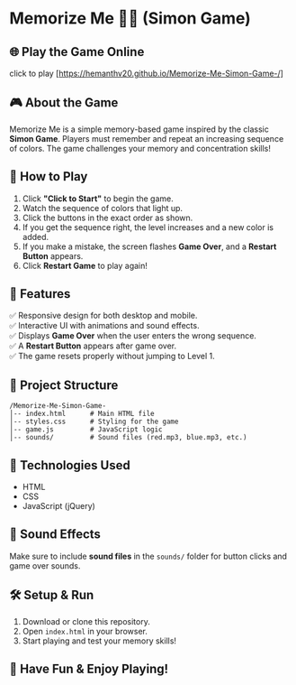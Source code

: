 # Memorize Me 🧠🎶 (Simon Game)

## 🌐 Play the Game Online
click to play [https://hemanthv20.github.io/Memorize-Me-Simon-Game-/]

## 🎮 About the Game
Memorize Me is a simple memory-based game inspired by the classic **Simon Game**. Players must remember and repeat an increasing sequence of colors. The game challenges your memory and concentration skills!

## 🚀 How to Play
1. Click **"Click to Start"** to begin the game.
2. Watch the sequence of colors that light up.
3. Click the buttons in the exact order as shown.
4. If you get the sequence right, the level increases and a new color is added.
5. If you make a mistake, the screen flashes **Game Over**, and a **Restart Button** appears.
6. Click **Restart Game** to play again!

## 📜 Features
✅ Responsive design for both desktop and mobile.  
✅ Interactive UI with animations and sound effects.  
✅ Displays **Game Over** when the user enters the wrong sequence.  
✅ A **Restart Button** appears after game over.  
✅ The game resets properly without jumping to Level 1.  

## 📁 Project Structure
```
/Memorize-Me-Simon-Game-
│-- index.html      # Main HTML file
│-- styles.css      # Styling for the game
│-- game.js         # JavaScript logic
│-- sounds/         # Sound files (red.mp3, blue.mp3, etc.)
```

## 🔧 Technologies Used
- HTML
- CSS
- JavaScript (jQuery)

## 🎵 Sound Effects
Make sure to include **sound files** in the `sounds/` folder for button clicks and game over sounds.

## 🛠 Setup & Run
1. Download or clone this repository.
2. Open `index.html` in your browser.
3. Start playing and test your memory skills!

## 🎉 Have Fun & Enjoy Playing!

